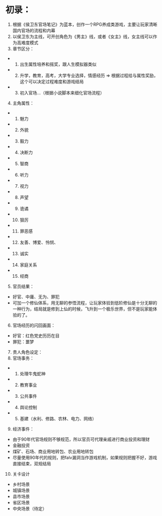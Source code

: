 # 初录：
1. 根据《侯卫东官场笔记》为蓝本，创作一个RPG养成类游戏，主要让玩家清晰国内官场的流程和内幕
2. 以侯卫东为主线，可开创角色为《男主》线，或者《女主》线，女主线可以作为高难度模式
3. 章节区分：
  - 1. 出生属性培养和摇奖，跟人生模拟器类似
  - 2. 升学，教育，高考，大学专业选择，情感经历 => 根据过程给与属性奖励，这个可以决定过程难度和游戏结局
  - 3. 初入官场...（根据小说脚本来细化官场流程）
4. 主角属性：
  - 1. 魅力
  - 2. 外貌
  - 3. 毅力
  - 4. 决断力
  - 5. 智商
  - 6. 听力
  - 7. 视力
  - 8. 声望
  - 9. 诡谲
  - 10. 狠厉
  - 11. 罪恶感
  - 12. 友善、博爱、怜悯、
  - 13. 诚实
  - 14. 家庭关系
  - 15. 经商
5. 官员结果：
  - 好官、中庸、无为、罪犯
  - 可加一个修仙体系，用无聊的参悟流程，让玩家体验到低阶修仙是十分无聊的一种行为，结局就是修到上仙的时候，飞升到一个极乐世界，但不是玩家能体验的了。
6. 官场经历的闪回画面：
  - 好官：红色党史历历在目
  - 罪犯：噩梦
7. 贵人角色设定：
8. 官场事务：
  - 1. 处理牛鬼蛇神
  - 2. 教育事业
  - 3. 公共事件
  - 4. 舆论控制
  - 5. 基建（水利、修路、农林、电力、网络）
9. 经济事件：
  - 由于90年代官场规则不够规范，所以官员可代理亲戚进行商业投资和理财
  - 金融投资
  - 煤矿、石场、商业用地转包、农业用地转包
  - 尽量使用90年代的规则，把falv漏洞当作游戏机制，如果规则把握不好，游戏直接结束，双规结局
10. 关卡设计
  - 乡村场景
  - 城镇场景
  - 县市场景
  - 省区场景
  - 中央场景（待定）